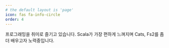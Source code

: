 ```yaml
---
# the default layout is 'page'
icon: fas fa-info-circle
order: 4
---
```


프로그래밍을 취미로 즐기고 있습니다. Scala가 가장 편하게 느껴지며 Cats, Fs2를 좀 더 배우고자 노력중입니다.
